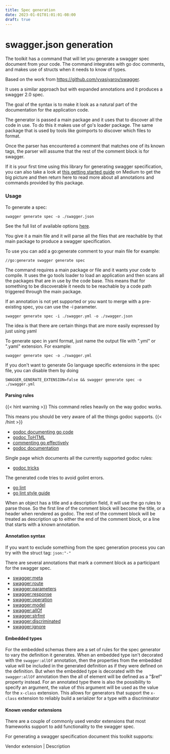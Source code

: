 ```yaml
---
title: Spec generation
date: 2023-01-01T01:01:01-08:00
draft: true
---
```

# swagger.json generation

The toolkit has a command that will let you generate a swagger spec document from your code.
The command integrates with go doc comments, and makes use of structs when it needs to know of
types.

Based on the work from https://github.com/yvasiyarov/swagger.

It uses a similar approach but with expanded annotations and it produces a swagger 2.0 spec.

The goal of the syntax is to make it look as a natural part of the documentation for the application code.

The generator is passed a main package and it uses that to discover all the code in use.
To do this it makes use of go's loader package. The same package that is used by tools like goimports to discover which files to format.

Once the parser has encountered a comment that matches one of its known tags, the parser will assume that the rest of the comment block is for swagger.

If it is your first time using this library for generating swagger 
specification, you can also take a look at 
[this getting started guide](https://medium.com/@pedram.esmaeeli/generate-swagger-specification-from-go-source-code-648615f7b9d9?source=friends_link&sk=b402acc563e8d2bfadd1ac02abddc3bb)
on Medium to get the big picture and then return here to read more 
about all annotations and commands provided by this package.

### Usage

To generate a spec:

```
swagger generate spec -o ./swagger.json
```

See the full list of available options [here](../../generate/spec.md).

You give it a main file and it will parse all the files that are reachable by that main
package to produce a swagger specification.

To use you can add a go:generate comment to your main file for example:

```
//go:generate swagger generate spec
```

The command requires a main package or file and it wants your code to compile. It uses the go tools loader to load an application and then scans all the packages that are in use by the code base.
This means that for something to be discoverable it needs to be reachable by a code path triggered through the main package.

If an annotation is not yet supported or you want to merge with a pre-existing spec, you can use the -i parameter.

```
swagger generate spec -i ./swagger.yml -o ./swagger.json
```

The idea is that there are certain things that are more easily expressed by just using yaml

To generate spec in yaml format, just name the output file with ".yml" or ".yaml" extension. For example:

```
swagger generate spec -o ./swagger.yml
```

If you don't want to generate Go language specific extensions in the spec file, you can disable them by doing

```
SWAGGER_GENERATE_EXTENSION=false && swagger generate spec -o ./swagger.yml
```

#### Parsing rules

{{< hint warning >}}
This command relies heavily on the way godoc works.

This means you should be very aware of all the things godoc supports.
{{< /hint >}}


* [godoc documenting go code](http://blog.golang.org/godoc-documenting-go-code)
* [godoc ToHTML](https://golang.org/pkg/go/doc/#ToHTML)
* [commenting go effectively](https://golang.org/doc/effective_go.html#commentary)
* [godoc documentation](https://godoc.org/golang.org/x/tools/cmd/godoc)

Single page which documents all the currently supported godoc rules:

* [godoc tricks](https://godoc.org/github.com/fluhus/godoc-tricks)

The generated code tries to avoid golint errors.

* [go lint](https://github.com/golang/lint)
* [go lint style guide](https://github.com/golang/go/wiki/CodeReviewComments)

When an object has a title and a description field, it will use the go rules to parse those. So the first line of the
comment block will become the title, or a header when rendered as godoc. The rest of the comment block will be treated
as description up to either the end of the comment block, or a line that starts with a known annotation.

#### Annotation syntax

If you want to exclude something from the spec generation process you can try with the struct tag: `json:"-"`

There are several annotations that mark a comment block as a participant for the swagger spec.

- [swagger:meta](annotations/meta.md)
- [swagger:route](annotations/route.md)
- [swagger:parameters](annotations/params.md)
- [swagger:response](annotations/response.md)
- [swagger:operation](annotations/operation.md)
- [swagger:model](annotations/model.md)
- [swagger:allOf](annotations/allOf.md)
- [swagger:strfmt](annotations/strfmt.md)
- [swagger:discriminated](annotations/discriminated.md)
- [swagger:ignore](annotations/ignore.md)

#### Embedded types

For the embedded schemas there are a set of rules for the spec generator to vary the definition it generates.
When an embedded type isn't decorated with the `swagger:allOf` annotation, then the properties from the embedded value will be included in the generated definition as if they were defined on the definition. But when the embedded type is decorated with the `swagger:allOf` annotation then the all of element will be defined as a "$ref" property instead. For an annotated type there is also the possibility to specify an argument, the value of this argument will be used as the value for the `x-class` extension. This allows for generators that support the
`x-class` extension to reliably build a serializer for a type with a discriminator

#### Known vendor extensions

There are a couple of commonly used vendor extensions that most frameworks support to add functionality to the swagger spec.

For generating a swagger specification document this toolkit supports:

Vendor extension | Description
